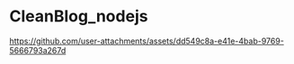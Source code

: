# CleanBlog_nodejs

https://github.com/user-attachments/assets/dd549c8a-e41e-4bab-9769-5666793a267d

